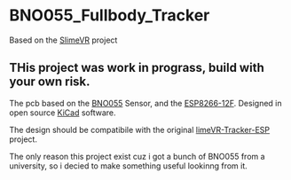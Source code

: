 # BNO055_Fullbody_Tracker
 Based on the [SlimeVR](https://github.com/SlimeVR/) project
 
## THis project was work in prograss, build with your own risk.

The pcb based on the [BNO055](https://cdn-shop.adafruit.com/datasheets/BST_BNO055_DS000_12.pdf) Sensor, and the [ESP8266-12F](https://docs.ai-thinker.com/_media/esp8266/docs/esp-12f_product_specification_en.pdf). Designed in open source [KiCad](https://www.kicad.org/) software.

The design should be compatibile with the original [limeVR-Tracker-ESP](https://github.com/SlimeVR/SlimeVR-Tracker-ESP) project.

The only reason this project exist cuz i got a bunch of BNO055 from a university, so i decied to make something useful lookinng from it.

